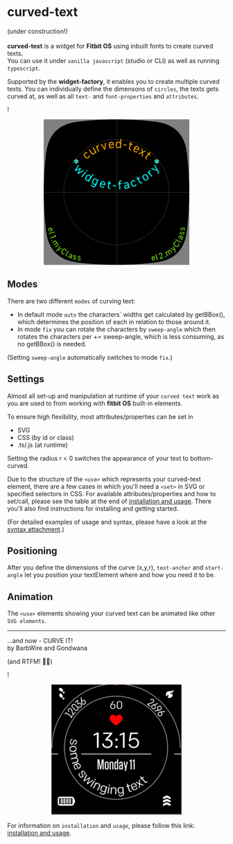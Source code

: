 curved-text
=
(under construction!)\
\
**curved-text** is a widget for **Fitbit OS** using inbuilt fonts to create curved texts.\
You can use it under `vanilla javascript` (studio or CLI) as well as running `typescript`.

Supported by the **widget-factory**, it enables you to create multiple curved texts.
You can individually define the dimensons of `circles`, the texts gets curved at, as well as all `text-` and `font-properties` and `attributes`.

!<div align="center">![examples](doco/examples.png#center)</div>






Modes
-
There are two different `modes` of curving text:
* In default mode `auto` the characters´ widths get calculated by getBBox(), which determines the position of each in relation to those around it.
* In mode `fix` you can rotate the characters by `sweep-angle` which then rotates the characters per += sweep-angle, which is less consuming, as no getBBox() is needed.

(Setting `sweep-angle` automatically switches to mode `fix`.)

Settings
-
Almost all set-up and manipulation at runtime of your `curved text` work as you are used to from working with **fitbit OS**  built-in elements.

To ensure high flexibility, most attributes/properties can be set in
 * SVG
 * CSS (by id or class)
 * .ts/.js (at runtime)

Setting the radius r < 0 switches the appearance of your text to bottom-curved.

Due to the structure of the `<use>` which represents your curved-text element, there are a few cases in which you'll need a `<set>` in SVG or specified selectors in CSS. For available attributes/properties and how to set/call, please see the table at the end of [installation and usage](doco/usage.md). There you'll also find instructions for installing and getting started.


(For detailed examples of usage and syntax, please have a look at the [syntax attachment](doco/snippets.md).)

Positioning
-
After you define the dimensions of the curve (x,y,r), `text-anchor` and `start-angle` let you position your textElement where and how you need it to be.

Animation
-
The `<use>` elements showing your curved text can be animated like other `SVG elements`.

---

...and now - CURVE IT!\
by BarbWire and Gondwana


(and RTFM! :slightly_smiling_face::vulcan_salute:)


!<div align="center">![demo](doco/curved_text_demo2.gif#center)</div>

For information on `installation` and `usage`, please follow this link:
[installation and usage](doco/usage.md).





